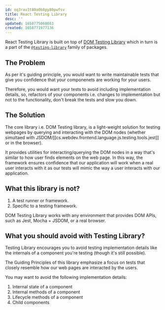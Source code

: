 ```yaml
---
id: oq3rav3t80a0b8py80pwfsv
title: React Testing Library
desc: ''
updated: 1658775060083
created: 1658771977136
---
```


React Testing Library is built on top of [DOM Testing Library](https://testing-library.com/docs/dom-testing-library/intro/) which in turn is a part of the [`@testing-library`](https://testing-library.com/docs/) family of packages.

## The Problem

As per it's guiding principle, you would want to write maintainable tests that give you confidence that your componenets are working for your users.

Therefore, you would want your tests to avoid including implementation details, so, refactors of your components i.e. changes to implementation but not to the functionality, don't break the tests and slow you down.

## The Solution

The core library i.e. DOM Testing library, is a light-weight solution for testing webpages by querying and interacting with the DOM nodes (whether simultaed  with JSDOM/[[cs.webdev.frontend.language.js.testing.tools.jest]] or in the browser).

It provides utilities for interacting/querying the DOM nodes in a way that's similar to how user finds elements on the web page. In this way, the framework ensures confidence that our application will work when a real user interacts with it as our tests will mimic the way a user interacts with our application.

## What this library is not?

1. A test runner or framework.
2. Specific to a testing framework.

DOM Testing Library works with any environment that provides DOM APIs, such as Jest, Mocha + JSDOM, or a real browser.

## What you should avoid with Testing Library?

Testing Library encourages you to avoid testing implementation details like the internals of a component you're testing (though it's still possible).

The Guiding Principles of this library emphasize a focus on tests that closely resemble how our web pages are interacted by the users.

You may want to avoid the following implementation details:

1. Internal state of a component
2. Internal methods of a component
3. Lifecycle methods of a component
4. Child components
